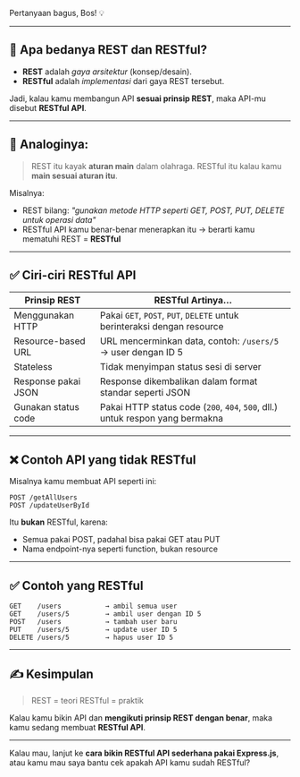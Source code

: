 Pertanyaan bagus, Bos! 💡

---

## 🤔 **Apa bedanya REST dan RESTful?**

* **REST** adalah *gaya arsitektur* (konsep/desain).
* **RESTful** adalah *implementasi* dari gaya REST tersebut.

Jadi, kalau kamu membangun API **sesuai prinsip REST**, maka API-mu disebut **RESTful API**.

---

## 🧩 **Analoginya:**

> REST itu kayak **aturan main** dalam olahraga.
> RESTful itu kalau kamu **main sesuai aturan itu**.

Misalnya:

* REST bilang: *"gunakan metode HTTP seperti GET, POST, PUT, DELETE untuk operasi data"*
* RESTful API kamu benar-benar menerapkan itu → berarti kamu mematuhi REST = **RESTful**

---

## ✅ **Ciri-ciri RESTful API**

| Prinsip REST        | RESTful Artinya…                                                              |
| ------------------- | ----------------------------------------------------------------------------- |
| Menggunakan HTTP    | Pakai `GET`, `POST`, `PUT`, `DELETE` untuk berinteraksi dengan resource       |
| Resource-based URL  | URL mencerminkan data, contoh: `/users/5` → user dengan ID 5                  |
| Stateless           | Tidak menyimpan status sesi di server                                         |
| Response pakai JSON | Response dikembalikan dalam format standar seperti JSON                       |
| Gunakan status code | Pakai HTTP status code (`200`, `404`, `500`, dll.) untuk respon yang bermakna |

---

## ❌ Contoh API yang **tidak RESTful**

Misalnya kamu membuat API seperti ini:

```
POST /getAllUsers
POST /updateUserById
```

Itu **bukan** RESTful, karena:

* Semua pakai POST, padahal bisa pakai GET atau PUT
* Nama endpoint-nya seperti function, bukan resource

---

## ✅ Contoh yang RESTful

```
GET    /users           → ambil semua user  
GET    /users/5         → ambil user dengan ID 5  
POST   /users           → tambah user baru  
PUT    /users/5         → update user ID 5  
DELETE /users/5         → hapus user ID 5  
```

---

## ✍️ Kesimpulan

> REST = teori
> RESTful = praktik

Kalau kamu bikin API dan **mengikuti prinsip REST dengan benar**, maka kamu sedang membuat **RESTful API**.

---

Kalau mau, lanjut ke **cara bikin RESTful API sederhana pakai Express.js**, atau kamu mau saya bantu cek apakah API kamu sudah RESTful?
